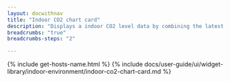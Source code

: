 ```yaml
---
layout: docwithnav
title: "Indoor CO2 chart card"
description: "Displays a indoor CO2 level data by combining the latest and aggregated values with an optional simplified chart."
breadcrumbs: "true"
breadcrumbs-steps: "2"

---
```

{% include get-hosts-name.html %}
{% include docs/user-guide/ui/widget-library/indoor-environment/indoor-co2-chart-card.md %}

